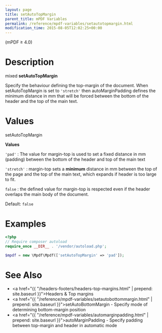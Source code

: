 ```yaml
---
layout: page
title: setAutoTopMargin
parent_title: mPDF Variables
permalink: /reference/mpdf-variables/setautotopmargin.html
modification_time: 2015-08-05T12:02:25+00:00
---
```


(mPDF &ge; 4.0)

# Description

mixed **setAutoTopMargin**

Specify the behaviour defining the top-margin of the document. When <span class="parameter">setAutoTopMargin</span> is
set to `'stretch'` then <span class="parameter">autoMarginPadding</span> defines the minimum distance in mm that will
be forced between the bottom of the header and the top of the main text.

# Values

<span class="parameter">setAutoTopMargin</span>

**Values**

`'pad'`
: The value for margin-top is used to set a fixed distance in mm (padding) between the bottom of the header and top of the main text

`'stretch'`
: margin-top sets a **minimum** distance in mm between the top of the page and the top of the main text, which expands if header is too large to fit.

`false`
: the defined value for margin-top is respected even if the header overlaps the main body of the document.

Default: `false`

# Examples

```php
<?php
// Require composer autoload
require_once __DIR__ . '/vendor/autoload.php';

$mpdf = new \Mpdf\Mpdf(['setAutoTopMargin' => 'pad']);

```

# See Also

* <a href="{{ "/headers-footers/headers-top-margins.html" | prepend: site.baseurl }}">Headers & Top margins </a>
* <a href="{{ "/reference/mpdf-variables/setautobottommargin.html" | prepend: site.baseurl }}">setAutoBottomMargin</a> - Specify mode of determining bottom-margin position
* <a href="{{ "/reference/mpdf-variables/automarginpadding.html" | prepend: site.baseurl }}">autoMarginPadding</a> - Specify padding between top-margin and header in automatic mode

